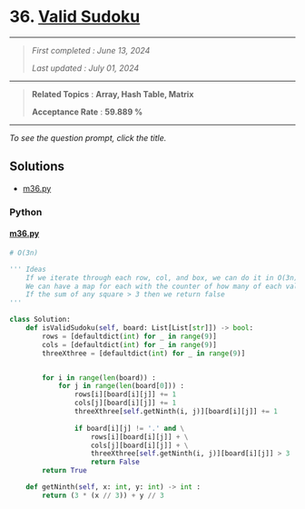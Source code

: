 # 36. [Valid Sudoku](<https://leetcode.com/problems/valid-sudoku>)

------

> *First completed : June 13, 2024*
>
> *Last updated : July 01, 2024*


------

> **Related Topics** : **Array, Hash Table, Matrix**
>
> **Acceptance Rate** : **59.889 %**


------

*To see the question prompt, click the title.*

## Solutions

- [m36.py](<../my-submissions/m36.py>)
### Python
#### [m36.py](<../my-submissions/m36.py>)
```Python
# O(3n)

''' Ideas
    If we iterate through each row, col, and box, we can do it in O(3n)
    We can have a map for each with the counter of how many of each value
    If the sum of any square > 3 then we return false
'''

class Solution:
    def isValidSudoku(self, board: List[List[str]]) -> bool:
        rows = [defaultdict(int) for _ in range(9)]
        cols = [defaultdict(int) for _ in range(9)]
        threeXthree = [defaultdict(int) for _ in range(9)]


        for i in range(len(board)) :
            for j in range(len(board[0])) :
                rows[i][board[i][j]] += 1
                cols[j][board[i][j]] += 1
                threeXthree[self.getNinth(i, j)][board[i][j]] += 1
                
                if board[i][j] != '.' and \
                    rows[i][board[i][j]] + \
                    cols[j][board[i][j]] + \
                    threeXthree[self.getNinth(i, j)][board[i][j]] > 3 :
                    return False
        return True

    def getNinth(self, x: int, y: int) -> int :
        return (3 * (x // 3)) + y // 3
```

